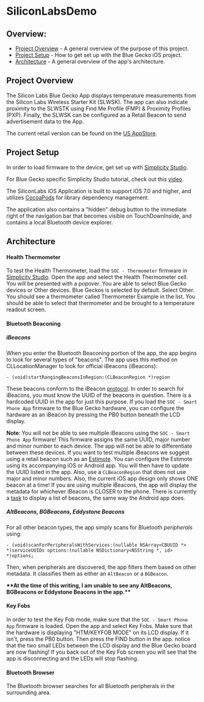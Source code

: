 # SiliconLabsDemo

## Overview:

* [Project Overview](#project-overview) - A general overview of the purpose of this project.
* [Project Setup](#project-setup) - How to get set up with the Blue Gecko iOS project.
* [Architecture](#architecture) - A general overview of the app's architecture.

## Project Overview

The Silicon Labs Blue Gecko App displays temperature measurements from the Silicon Labs Wireless Starter Kit (SLWSK). The app can also indicate proximity to the SLWSTK using Find Me Profile (FMP) & Proximity Profiles (PXP). Finally, the SLWSK can be configured as a Retail Beacon to send advertisement data to the App.

The current retail version can be found on the [US AppStore](https://itunes.apple.com/us/app/silicon-labs-blue-gecko-wstk/id1030932759?mt=8).

## Project Setup

In order to load firmware to the device, get set up with [Simplicity Studio](https://docs.google.com/a/intrepid.io/document/d/1Bk4Izx3yseiEIXx4PCqBxumd60vG6_SCHd7GhqOeQsE/edit?usp=sharing).

For Blue Gecko specific Simplicity Studio tutorial, check out this [video](https://drive.google.com/open?id=0B6c_wNPk_qCbNnQyc1pyMExBWFU).

The SiliconLabs iOS Application is built to support iOS 7.0 and higher, and utilizes [CocoaPods](https://cocoapods.org/#install) for library dependency management.

The application also contains a "hidden" debug button to the immediate right of the navigation bar that becomes visible on TouchDownInside, and contains a local Bluetooth device explorer.

## Architecture

#### Health Thermometer

To test the Health Thermometer, load the `SOC - Thermometer` firmware in [Simplicity Studio](https://drive.google.com/open?id=0B6c_wNPk_qCbd0ZBUU9hcXV6RTA). Open the app and select the Health Thermometer cell. You will be presented with a popover. You are able to select Blue Gecko devices or Other devices. Blue Geckos is selected by default. Select Other. You should see a thermometer called Thermometer Example in the list. You should be able to select that thermometer and be brought to a temperature readout screen.

#### Bluetooth Beaconing

##### iBeacons

When you enter the Bluetooth Beaconing portion of the app, the app begins to look for several types of "beacons". The app uses this method on CLLocationManager to look for official iBeacons (iBeacons):
```
- (void)startRangingBeaconsInRegion:(CLBeaconRegion *)region
```
These beacons conform to the iBeacon [protocol](https://developer.apple.com/ibeacon/Getting-Started-with-iBeacon.pdf). In order to search for iBeacons, you must know the UUID of the beacons in question. There is a hardcoded UUID in the app for just this purpose. If you load the `SOC - Smart Phone App` firmware to the Blue Gecko hardware, you can configure the hardware as an iBeacon by pressing the PB0 button beneath the LCD display.

**Note**: You will not be able to see multiple iBeacons using the `SOC - Smart Phone App` firmware! This firmware assigns the same UUID, major number and minor number to each device. The app will not be able to differentiate between these devices. If you want to test multiple iBeacons we suggest using a retail beacon such as an [Estimote](http://estimote.com/). You can configure the Estimote using its accompanying iOS or Android app. You will then have to update the UUID listed in the app. Also, use a `CLBeaconRegion` that does not use major and minor numbers. Also, the current iOS app design only shows ONE beacon at a time! If you are using multiple iBeacons, the app will display the metadata for whichever iBeacon is CLOSER to the phone. There is currently a [task](https://intrepid.atlassian.net/browse/SLMAIN-32) to display a list of beacons, the same way the Android app does.

##### AltBeacons, BGBeacons, Eddystone Beacons

For all other beacon types, the app simply scans for Bluetooth _peripherals_ using:
```
- (void)scanForPeripheralsWithServices:(nullable NSArray<CBUUID *> *)serviceUUIDs options:(nullable NSDictionary<NSString *, id> *)options;
```

Then, when peripherals are discovered, the app filters them based on other metadata. It classifies them as either an `AltBeacon` or a `BGBeacon`.

**\*\*At the time of this writing, I am unable to see any AltBeacons, BGBeacons or Eddystone Beacons in the app.\*\***

#### Key Fobs

In order to test the Key Fob mode, make sure that the `SOC - Smart Phone App` firmware is loaded. Open the app and select Key Fobs. Make sure that the hardware is displaying "HTM/KEYFOB MODE" on its LCD display. If it isn't, press the PB0 button. Then press the FIND button in the app. notice that the two small LEDs between the LCD display and the Blue Gecko board are now flashing! If you back out of the Key Fob screen you will see that the app is disconnecting and the LEDs will stop flashing.

#### Bluetooth Browser

The Bluetooth browser searches for all Bluetooth peripherals in the surrounding area.
